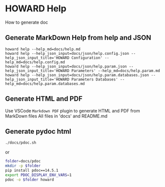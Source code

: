 # HOWARD Help

How to generate doc

## Generate MarkDown Help from help and JSON

```
howard help --help_md=docs/help.md
howard help --help_json_input=docs/json/help.config.json --help_json_input_title='HOWARD Configuration' --help_md=docs/help.config.md
howard help --help_json_input=docs/json/help.param.json --help_json_input_title='HOWARD Parameters' --help_md=docs/help.param.md
howard help --help_json_input=docs/json/help.param.databases.json --help_json_input_title='HOWARD Parameters Databases' --help_md=docs/help.param.databases.md
```

## Generate HTML and PDF

Use VSCode `Markdown PDF` plugin to generate HTML and PDF from MarkDown files
All files in 'docs' and README.md

## Generate pydoc html

```bash
./docs/pdoc.sh
```
or
```bash
folder=docs/pdoc
mkdir -p $folder
pip install pdoc==14.5.1
export PDOC_DISPLAY_ENV_VARS=1
pdoc -o $folder howard
```
